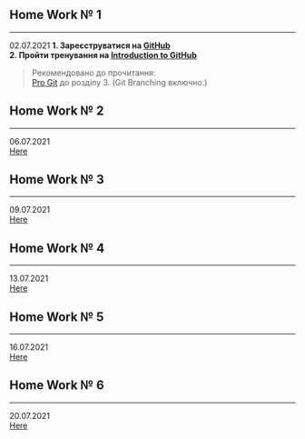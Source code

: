 ## Home Work № 1
---
02.07.2021
**1. Зареєструватися на [GitHub](https://github.com/)**  
**2. Пройти тренування на [Introduction to GitHub](https://lab.github.com/)**  
>Рекомендовано до прочитання:  
[Pro Git](https://git-scm.com/book/en/v2) до розділу 3. (Git Branching включно.)  
  
## Home Work № 2
---
06.07.2021  
[Here](./HW2)  
  
## Home Work № 3
---
09.07.2021  
[Here](https://github.com/Yevhen-Morhunov/KnowledgeSharing)  
  
## Home Work № 4
---  
13.07.2021  
[Here](./HW4)  
  
## Home Work № 5
---  
16.07.2021  
[Here](./HW5)  
  
## Home Work № 6
---  
20.07.2021  
[Here](./HW6)
